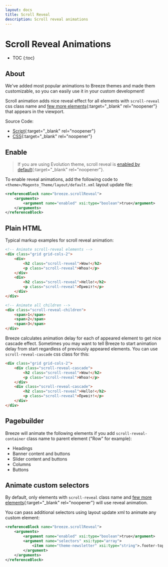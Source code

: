 ```yaml
---
layout: docs
title: Scroll Reveal
description: Scroll reveal animations
---
```


# Scroll Reveal Animations

* TOC
{:toc}

## About

We've added most popular animations to Breeze themes and made them customizable,
so you can easily use it in your custom development!

Scroll animation adds nice reveal effect for all elements with `scroll-reveal` css
class name and [few more elements](https://github.com/breezefront/module-breeze/blob/master/view/frontend/layout/breeze_default.xml#L645-L657){:target="_blank" rel="noopener"}
that appears in the viewport.

Source Code:

 - [Script](https://github.com/breezefront/module-breeze/blob/master/view/frontend/templates/theme/scroll-reveal.phtml){:target="_blank" rel="noopener"}
 - [CSS](https://github.com/breezefront/module-breeze/blob/master/view/frontend/web/css/source/components/_scroll-reveal.less){:target="_blank" rel="noopener"}

## Enable

> If you are using Evolution theme, scroll reveal is
> [enabled by default](https://github.com/breezefront/theme-frontend-breeze-evolution/blob/master/Magento_Theme/layout/default.xml#L7-L14){:target="_blank" rel="noopener"}.

To enable reveal animations, add the following code to
`<theme>/Magento_Theme/layout/default.xml` layout update file:

```xml
<referenceBlock name="breeze.scrollReveal">
    <arguments>
        <argument name="enabled" xsi:type="boolean">true</argument>
    </arguments>
</referenceBlock>
```

## Plain HTML

Typical markup examples for scroll reveal animation:

```html
<!-- Animate scroll-reveal elements -->
<div class="grid grid-cols-2">
    <div>
        <h2 class="scroll-reveal">Wow!</h2>
        <p class="scroll-reveal">Whoa!</p>
    </div>
    <div>
        <h2 class="scroll-reveal">Hello!</h2>
        <p class="scroll-reveal">Привіт!</p>
    </div>
</div>

<!-- Animate all children -->
<div class="scroll-reveal-children">
    <span>1</span>
    <span>2</span>
    <span>3</span>
</div>
```

Breeze calculates animation delay for each of appeared element to get nice
cascade effect. Sometimes you may want to tell Breeze to start animation delay
from start regardless of previously appeared elements. You can use
`scroll-reveal-cascade` css class for this:

```html
<div class="grid grid-cols-2">
    <div class="scroll-reveal-cascade">
        <h2 class="scroll-reveal">Wow!</h2>
        <p class="scroll-reveal">Whoa!</p>
    </div>
    <div class="scroll-reveal-cascade">
        <h2 class="scroll-reveal">Hello!</h2>
        <p class="scroll-reveal">Привіт!</p>
    </div>
</div>
```

## Pagebuilder

Breeze will animate the following elements if you add `scroll-reveal-container`
class name to parent element ("Row" for example):

 -  Headings
 -  Banner content and buttons
 -  Slider content and buttons
 -  Columns
 -  Buttons

## Animate custom selectors

By default, only elements with `scroll-reveal` class name and
[few more elements](https://github.com/breezefront/module-breeze/blob/master/view/frontend/layout/breeze_default.xml#L645-L657){:target="_blank" rel="noopener"}
will use reveal animation.

You can pass additional selectors using layout update xml to animate any custom
element:

```xml
<referenceBlock name="breeze.scrollReveal">
    <arguments>
        <argument name="enabled" xsi:type="boolean">true</argument>
        <argument name="selectors" xsi:type="array">
            <item name="theme-newsletter" xsi:type="string">.footer-top .newsletter .title, .footer-top .newsletter .content</item>
        </argument>
    </arguments>
</referenceBlock>
```
